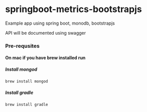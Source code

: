 # springboot-metrics-bootstrapjs

Example app using spring boot, monodb, bootstrapjs

API will be documented using swagger

### Pre-requsites

#### On mac if you have brew installed run 

##### Install mongod
	brew install mongod

##### Install gradle

	brew install gradle
